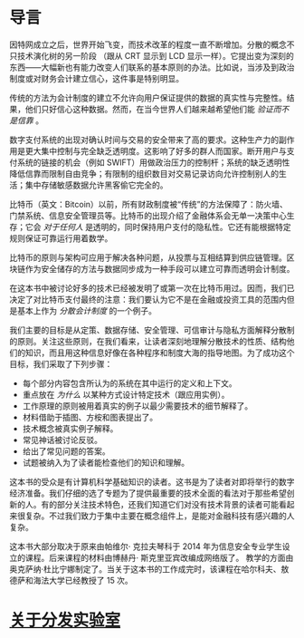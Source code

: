 # 导言

因特网成立之后，世界开始飞变，而技术改革的程度一直不断增加。分散的概念不只技术演化树的另一阶段 （跟从 CRT 显示到 LCD 显示一样）。它提出变为深刻的东西——大幅新也有能力改变人们联系的基本原则的办法。比如说，当涉及到政治制度或对财务会计建立信心，这件事是特别明显。

传统的方法为会计制度的建立不允许向用户保证提供的数据的真实性与完整性。结果，他们只好信心这种数据。然而，在当今世界人们越来越希望他们能 _验证而不是信靠_ 。

数字支付系统的出现对确认时间与交易的安全带来了高的要求。这种生产力的副作用是更大集中控制与完全缺乏透明度。这影响了好多的群人而国家。断开用户与支付系统的链接的机会（例如 SWIFT）用做政治压力的控制杆；系统的缺乏透明性降低信靠而限制自由竞争；有限制的组织数目对交易记录访向允许控制别人的生活；集中存储敏感数据允许黑客偷它完全的。

比特币（英文：Bitcoin）以前，所有财政制度被“传统”的方法保障了：防火墙、门禁系统、信息安全管理员等。比特币的出现介绍了金融体系会无单一决策中心生存；它会 _对于任何人_ 是透明的，同时保持用户支付的隐私性。它还有能根据特定规则保证可靠运行用着数学。

比特币的原则与架构可应用于解决各种问题，从投票与互相结算到供应链管理。区块链作为安全储存的方法与数据同步成为一种手段可以建立可靠而透明会计制度。

在这本书中被讨论好多的技术已经被发明了或第一次在比特币用过。因而，我们已决定了对比特币支付最终的注意：我们要认为它不是在金融或投资工具的范围内但是基本上作为 _分散会计制度_ 的一个例子。

我们主要的目标是从定策、数据存储、安全管理、可信审计与隐私方面解释分散制的原则。关注这些原则，在我们看来，让读者深刻地理解分散技术的性质、结构他们的知识，而且用这种信息好像在各种程序和制度大海的指导地图。为了成功这个目标，我们采取了下列步骤：  
* 每个部分内容包含所认为的系统在其中运行的定义和上下文。  
* 重点放在 _为什么_ 以某种方式设计特定技术（跟应用实例）。  
* 工作原理的原则被用着真实的例子以最少需要技术的细节解释了。  
* 材料借助于插图、方桉和图表提出了。  
* 技术概念被真实例子解释。  
* 常见神话被讨论反驳。  
* 给出了常见问题的答案。  
* 试题被纳入为了读者能检查他们的知识和理解。

这本书的受众是有计算机科学基础知识的读者。这书是为了读者对即将举行的数字经济准备。我们仔细的选了专题为了提供最重要的技术全面的看法对于那些希望创新的人。有的部分关注技术特色，还我们知道它们对没有技术背景的读者可能看起来很复杂。不过我们致力于集中主要在概念组件上，是能对金融科技有感兴趣的人复杂。

这本书大部分取决于原来由帕维尔· 克拉夫琴科于 2014 年为信息安全专业学生设立的课程。后来课程的材料由博赫丹· 斯克里亚宾改编成网络版了。 教学的方面由奥克萨纳·杜比宁娜制定了。当关于这本书的工作成完时，该课程在哈尔科夫、敖德萨和海法大学已经教授了 15 次。

# [关于分发实验室](/chapters/volume-1/cn/0.2-关于分发实验室.md)
